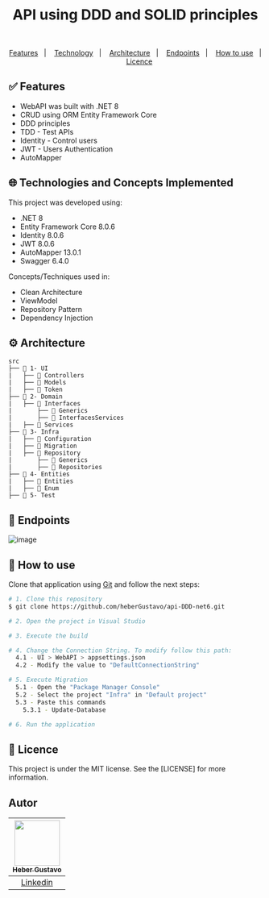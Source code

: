 <h1 align="center">
   API using DDD and SOLID principles 
</h1>

</br>
  
<p align="center">
  <a href="#white_check_mark-Features">Features</a>&nbsp;&nbsp;&nbsp;|&nbsp;&nbsp;&nbsp;
  <a href="#globe_with_meridians-Technologies-and-Concepts-Implemented">Technology</a>&nbsp;&nbsp;&nbsp;|&nbsp;&nbsp;&nbsp;
   <a href="#gear-Architecture">Architecture</a>&nbsp;&nbsp;&nbsp;|&nbsp;&nbsp;&nbsp;
   <a href="#gear-Architecture">Endpoints</a>&nbsp;&nbsp;&nbsp;|&nbsp;&nbsp;&nbsp;
  <a href="#wrench-How-to-use">How to use</a>&nbsp;&nbsp;&nbsp;|&nbsp;&nbsp;&nbsp;
  <a href="#memo-Licence">Licence</a>
</p>


## :white_check_mark: Features

* WebAPI was built with .NET 8
* CRUD using ORM Entity Framework Core
* DDD principles
* TDD - Test APIs
* Identity - Control users
* JWT - Users Authentication
* AutoMapper


## :globe_with_meridians: Technologies and Concepts Implemented

This project was developed using:

- .NET 8
- Entity Framework Core 8.0.6
- Identity 8.0.6
- JWT 8.0.6
- AutoMapper 13.0.1
- Swagger 6.4.0

Concepts/Techniques used in:
- Clean Architecture
- ViewModel
- Repository Pattern
- Dependency Injection

## :gear: Architecture

```🌐
src
├── 📂 1- UI
|   ├── 📂 Controllers
|   ├── 📂 Models
|   ├── 📂 Token
├── 📂 2- Domain
|   ├── 📂 Interfaces
|       ├── 📂 Generics
|       ├── 📂 InterfacesServices
|   ├── 📂 Services
├── 📂 3- Infra
|   ├── 📂 Configuration
|   ├── 📂 Migration
|   ├── 📂 Repository
|       ├── 📂 Generics
|       ├── 📂 Repositories
├── 📂 4- Entities
|   ├── 📂 Entities
|   ├── 📂 Enum
├── 📂 5- Test

```

## :round_pushpin: Endpoints
![image](https://github.com/heberGustavo/api-DDD-net6/assets/44476616/6aff890e-751a-44a8-9163-5ba8e6e57fc6)


## :wrench: How to use

Clone that application using [Git](https://git-scm.com) and follow the next steps:

```bash
# 1. Clone this repository
$ git clone https://github.com/heberGustavo/api-DDD-net6.git

# 2. Open the project in Visual Studio

# 3. Execute the build

# 4. Change the Connection String. To modify follow this path:
  4.1 - UI > WebAPI > appsettings.json
  4.2 - Modify the value to "DefaultConnectionString"

# 5. Execute Migration
  5.1 - Open the "Package Manager Console"
  5.2 - Select the project "Infra" in "Default project"
  5.3 - Paste this commands
    5.3.1 - Update-Database

# 6. Run the application

```


## :memo: Licence 
This project is under the MIT license. See the [LICENSE] for more information.


## Autor

| [<img src="https://avatars.githubusercontent.com/u/44476616?v=4" style="max-width: 100%;width: 90px;"><br><sub>Heber Gustavo</sub>](https://github.com/heberGustavo) |
| :---: |
|[Linkedin](https://www.linkedin.com/in/heber-gustavo/)|
